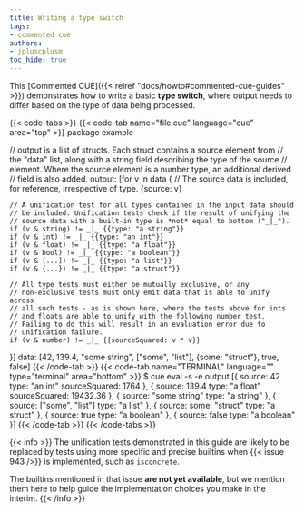 ```yaml
---
title: Writing a type switch
tags:
- commented cue
authors:
- jpluscplusm
toc_hide: true
---
```


This [Commented CUE]({{< relref "docs/howto#commented-cue-guides" >}})
demonstrates how to write a basic **type switch**, where output needs to differ
based on the type of data being processed.

{{< code-tabs >}}
{{< code-tab name="file.cue" language="cue"  area="top" >}}
package example

// output is a list of structs. Each struct contains a source element from
// the "data" list, along with a string field describing the type of the source
// element. Where the source element is a number type, an additional derived
// field is also added.
output: [for v in data {
	// The source data is included, for reference, irrespective of type.
	{source: v}

	// A unification test for all types contained in the input data should
	// be included. Unification tests check if the result of unifying the
	// source data with a built-in type is *not* equal to bottom ("_|_").
	if (v & string) != _|_ {{type: "a string"}}
	if (v & int) != _|_ {{type: "an int"}}
	if (v & float) != _|_ {{type: "a float"}}
	if (v & bool) != _|_ {{type: "a boolean"}}
	if (v & [...]) != _|_ {{type: "a list"}}
	if (v & {...}) != _|_ {{type: "a struct"}}

	// All type tests must either be mutually exclusive, or any
	// non-exclusive tests must only emit data that is able to unify across
	// all such tests - as is shown here, where the tests above for ints
	// and floats are able to unify with the following number test.
	// Failing to do this will result in an evaluation error due to
	// unification failure.
	if (v & number) != _|_ {{sourceSquared: v * v}}
}]
data: [42, 139.4, "some string", ["some", "list"], {some: "struct"}, true, false]
{{< /code-tab >}}
{{< code-tab name="TERMINAL" language="" type="terminal" area="bottom" >}}
$ cue eval -s -e output
[{
    source:        42
    type:          "an int"
    sourceSquared: 1764
}, {
    source:        139.4
    type:          "a float"
    sourceSquared: 19432.36
}, {
    source: "some string"
    type:   "a string"
}, {
    source: ["some", "list"]
    type: "a list"
}, {
    source: some: "struct"
    type: "a struct"
}, {
    source: true
    type:   "a boolean"
}, {
    source: false
    type:   "a boolean"
}]
{{< /code-tab >}}
{{< /code-tabs >}}

{{< info >}}
The unification tests demonstrated in this guide are likely to be replaced by
tests using more specific and precise builtins when {{< issue 943 />}} is
implemented, such as `isconcrete`.

The builtins mentioned in that issue **are not yet available**, but we mention
them here to help guide the implementation choices you make in the interim.
{{< /info >}}

